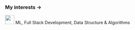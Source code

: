 ### My interests ->
<img src="https://media.giphy.com/media/WUlplcMpOCEmTGBtBW/giphy.gif" width="30" > ML, Full Stack Development, Data Structure & Algorithms
